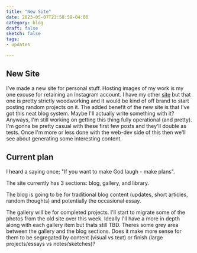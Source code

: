 ```yaml
---
title: "New Site"
date: 2023-05-07T23:58:59-04:00
category: blog
draft: false
sketch: false
tags: 
- updates

---
```


## New Site
I've made a new site for personal stuff. 
Hosting images of my work is my one excuse for retaining an Instagram account.
I have my other [site](https://mckeewood.com) but that one is pretty strictly woodworking and it would be kind of off brand to start posting random projects on it. The added benefit of the new site is that I've got this neat blog system. Maybe I'll actually write something with it? Anyways, I'm still working on getting this thing fully operational (and pretty). I'm gonna be pretty casual with these first few posts and they'll double as tests. Once I'm more or less done with the web-dev side of this then we'll see about generating some interesting content.

## Current plan 
I heard a saying once; "If you want to make God laugh - make plans".

The site currently has 3 sections: blog, gallery, and library.

The blog is going to be for traditional blog content (updates, short articles, random thoughts) and potentially the occasional essay.

The gallery will be for completed projects. I'll start to migrate some of the photos from the old site over this week.
Ideally I'll have a more in depth along with each gallery item but thats still TBD. 
Theres some grey area between the gallery and the blog sections.
Does it make more sense for them to be segregated by content (visual vs text) or finish (large projects/essays vs notes/sketches)?
